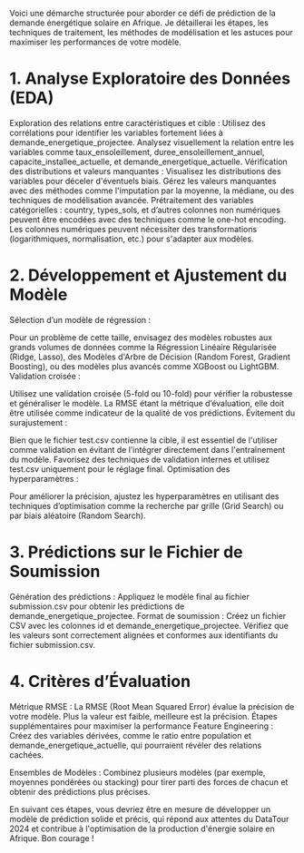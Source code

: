 Voici une démarche structurée pour aborder ce défi de prédiction de la demande énergétique solaire en Afrique.
Je détaillerai les étapes, les techniques de traitement, les méthodes de modélisation et les astuces pour maximiser les performances de votre modèle.

# 1. Analyse Exploratoire des Données (EDA)

Exploration des relations entre caractéristiques et cible :
Utilisez des corrélations pour identifier les variables fortement liées à demande_energetique_projectee.
Analysez visuellement la relation entre les variables comme taux_ensoleillement, duree_ensoleillement_annuel, capacite_installee_actuelle,
et demande_energetique_actuelle.
Vérification des distributions et valeurs manquantes :
Visualisez les distributions des variables pour déceler d'éventuels biais.
Gérez les valeurs manquantes avec des méthodes comme l'imputation par la moyenne, la médiane, ou des techniques de modélisation avancée.
Prétraitement des variables catégorielles :
country, types_sols, et d’autres colonnes non numériques peuvent être encodées avec des techniques comme le one-hot encoding.
Les colonnes numériques peuvent nécessiter des transformations (logarithmiques, normalisation, etc.) pour s'adapter aux modèles.

# 2. Développement et Ajustement du Modèle

Sélection d’un modèle de régression :

Pour un problème de cette taille, envisagez des modèles robustes aux grands volumes de données comme la Régression Linéaire Régularisée (Ridge, Lasso),
des Modèles d'Arbre de Décision (Random Forest, Gradient Boosting), ou des modèles plus avancés comme XGBoost ou LightGBM.
Validation croisée :

Utilisez une validation croisée (5-fold ou 10-fold) pour vérifier la robustesse et généraliser le modèle.
La RMSE étant la métrique d’évaluation, elle doit être utilisée comme indicateur de la qualité de vos prédictions.
Évitement du surajustement :

Bien que le fichier test.csv contienne la cible, il est essentiel de l'utiliser comme validation en évitant de l’intégrer directement dans l'entraînement du modèle.
Favorisez des techniques de validation internes et utilisez test.csv uniquement pour le réglage final.
Optimisation des hyperparamètres :

Pour améliorer la précision, ajustez les hyperparamètres en utilisant des techniques d’optimisation comme la recherche par grille (Grid Search) ou
par biais aléatoire (Random Search).

# 3. Prédictions sur le Fichier de Soumission

Génération des prédictions :
Appliquez le modèle final au fichier submission.csv pour obtenir les prédictions de demande_energetique_projectee.
Format de soumission :
Créez un fichier CSV avec les colonnes id et demande_energetique_projectee.
Vérifiez que les valeurs sont correctement alignées et conformes aux identifiants du fichier submission.csv.

# 4. Critères d’Évaluation

Métrique RMSE :
La RMSE (Root Mean Squared Error) évalue la précision de votre modèle. Plus la valeur est faible, meilleure est la précision.
Étapes supplémentaires pour maximiser la performance
Feature Engineering : Créez des variables dérivées, comme le ratio entre population et demande_energetique_actuelle, qui pourraient révéler des relations cachées.

Ensembles de Modèles : Combinez plusieurs modèles (par exemple, moyennes pondérées ou stacking) pour tirer parti des forces de chacun et obtenir des prédictions plus précises.

En suivant ces étapes, vous devriez être en mesure de développer un modèle de prédiction solide et précis, qui répond aux attentes du DataTour 2024
et contribue à l'optimisation de la production d'énergie solaire en Afrique. Bon courage !
